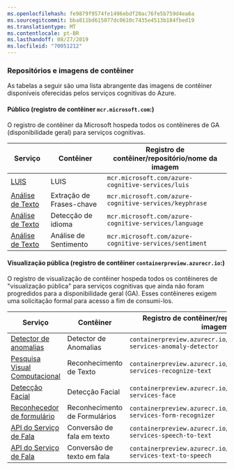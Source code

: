```yaml
---
ms.openlocfilehash: fe9879f9574fe1496ebdf20ac76fe5b759d4ea6a
ms.sourcegitcommit: bba811bd615077dc0610c7435e4513b184fbed19
ms.translationtype: MT
ms.contentlocale: pt-BR
ms.lasthandoff: 08/27/2019
ms.locfileid: "70051212"
---
```

### <a name="container-repositories-and-images"></a>Repositórios e imagens de contêiner

As tabelas a seguir são uma lista abrangente das imagens de contêiner disponíveis oferecidas pelos serviços cognitivas do Azure.

#### <a name="public-container-registry-mcrmicrosoftcom"></a>Público (registro de contêiner `mcr.microsoft.com`:)

O registro de contêiner da Microsoft hospeda todos os contêineres de GA (disponibilidade geral) para serviços cognitivas.

| Serviço | Contêiner | Registro de contêiner/repositório/nome da imagem |
|--|--|--|
| [LUIS](../../LUIS/luis-container-howto.md) | LUIS | `mcr.microsoft.com/azure-cognitive-services/luis` |
| [Análise de Texto](../../text-analytics/how-tos/text-analytics-how-to-install-containers.md) | Extração de Frases-chave | `mcr.microsoft.com/azure-cognitive-services/keyphrase` |
| [Análise de Texto](../../text-analytics/how-tos/text-analytics-how-to-install-containers.md) | Detecção de idioma | `mcr.microsoft.com/azure-cognitive-services/language` |
| [Análise de Texto](../../text-analytics/how-tos/text-analytics-how-to-install-containers.md) | Análise de Sentimento | `mcr.microsoft.com/azure-cognitive-services/sentiment` |

#### <a name="public-preview-container-registry-containerpreviewazurecrio"></a>Visualização pública (registro de contêiner `containerpreview.azurecr.io`:)

O registro de visualização de contêiner hospeda todos os contêineres de "visualização pública" para serviços cognitivas que ainda não foram progredidos para a disponibilidade geral (GA). Esses contêineres exigem uma solicitação formal para acesso a fim de consumi-los.

| Serviço | Contêiner | Registro de contêiner/repositório/nome da imagem |
|--|--|--|
| [Detector de anomalias](../../anomaly-detector/anomaly-detector-container-howto.md) | Detector de Anomalias | `containerpreview.azurecr.io/microsoft/cognitive-services-anomaly-detector` |
| [Pesquisa Visual Computacional](../../Computer-vision/computer-vision-how-to-install-containers.md) | Reconhecimento de Texto | `containerpreview.azurecr.io/microsoft/cognitive-services-recognize-text` |
| [Detecção Facial](../../face/face-how-to-install-containers.md) | Detecção Facial | `containerpreview.azurecr.io/microsoft/cognitive-services-face` |
| [Reconhecedor de formulário](https://go.microsoft.com/fwlink/?linkid=2083826&clcid=0x409) | Reconhecimento de Formulários | `containerpreview.azurecr.io/microsoft/cognitive-services-form-recognizer` |
| [API do Serviço de Fala](../../speech-service/speech-container-howto.md) | Conversão de fala em texto | `containerpreview.azurecr.io/microsoft/cognitive-services-speech-to-text` |
| [API do Serviço de Fala](../../speech-service/speech-container-howto.md) | Conversão de texto em fala | `containerpreview.azurecr.io/microsoft/cognitive-services-text-to-speech` |
